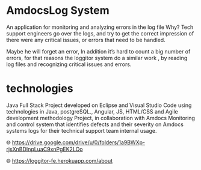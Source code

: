 # AmdocsLog System
An application for monitoring and analyzing errors in the log file
Why?
Tech support engineers go over the logs, and try to get the correct impression of there were any critical issues, or errors that need to be handled. 

Maybe he will forget an error, In addition it’s hard to count  a big number of errors,
for that reasons the loggitor system do a similar work , by reading log files and recognizing critical issues and errors.

# technologies
Java Full Stack Project developed on Eclipse and Visual Studio Code using technologies  in Java, postgreSQL., 
Angular, JS, HTML/CSS and Agile development methodology Project, 
in collaboration with Amdocs Monitoring and control system that identifies defects
and their severity on Amdocs systems logs for their technical support team internal usage.

🌐 https://drive.google.com/drive/u/0/folders/1a9BWXp-rjsXnBDInpLuaC9xnPgEK2LOo

🌐 https://loggitor-fe.herokuapp.com/about

